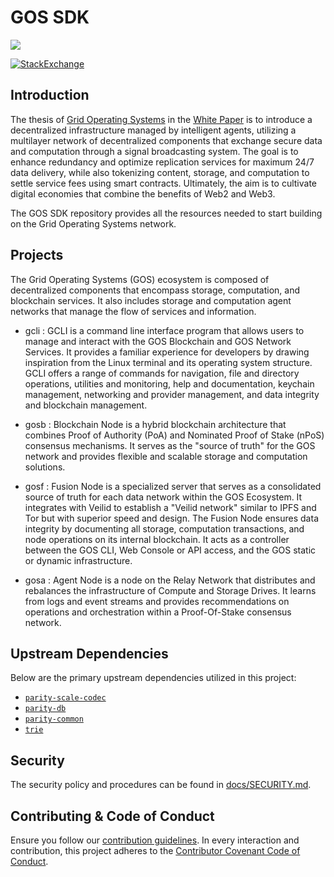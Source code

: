 # GOS SDK

![](https://www.gridoperatingsystems.com/_app/immutable/assets/gos-grid-operating-systems-icon-black.0a9d183a.png)

[![StackExchange](https://img.shields.io/badge/StackExchange-Community%20&%20Support-222222?logo=stackexchange)](https://substrate.stackexchange.com/)


## Introduction

The thesis of [Grid Operating Systems](https://www.gridoperatingsystems.com/) in the [White Paper](https://www.gridoperatingsystems.com/whitepaper) is to introduce a decentralized infrastructure managed by intelligent agents, utilizing a multilayer network of decentralized components that exchange secure data and computation through a signal broadcasting system. The goal is to enhance redundancy and optimize replication services for maximum 24/7 data delivery, while also tokenizing content, storage, and computation to settle service fees using smart contracts. Ultimately, the aim is to cultivate digital economies that combine the benefits of Web2 and Web3.

The GOS SDK repository provides all the resources needed to start building on the Grid Operating Systems network.

## Projects

The Grid Operating Systems (GOS) ecosystem is composed of decentralized components that encompass storage, computation, and blockchain services. It also includes storage and computation agent networks that manage the flow of services and information.

- gcli : GCLI is a command line interface program that allows users to manage and interact with the GOS Blockchain and GOS Network Services. It provides a familiar experience for developers by drawing inspiration from the Linux terminal and its operating system structure. GCLI offers a range of commands for navigation, file and directory operations, utilities and monitoring, help and documentation, keychain management, networking and provider management, and data integrity and blockchain management.

- gosb : Blockchain Node is a hybrid blockchain architecture that combines Proof of Authority (PoA) and Nominated Proof of Stake (nPoS) consensus mechanisms. It serves as the \"source of truth\" for the GOS network and provides flexible and scalable storage and computation solutions.

- gosf : Fusion Node is a specialized server that serves as a consolidated source of truth for each data network within the GOS Ecosystem. It integrates with Veilid to establish a \"Veilid network\" similar to IPFS and Tor but with superior speed and design. The Fusion Node ensures data integrity by documenting all storage, computation transactions, and node operations on its internal blockchain. It acts as a controller between the GOS CLI, Web Console or API access, and the GOS static or dynamic infrastructure.

- gosa : Agent Node is a node on the Relay Network that distributes and rebalances the infrastructure of Compute and Storage Drives. It learns from logs and event streams and provides recommendations on operations and orchestration within a Proof-Of-Stake consensus network.

## Upstream Dependencies

Below are the primary upstream dependencies utilized in this project:

- [`parity-scale-codec`](https://crates.io/crates/parity-scale-codec)
- [`parity-db`](https://crates.io/crates/parity-db)
- [`parity-common`](https://github.com/paritytech/parity-common)
- [`trie`](https://github.com/paritytech/trie)

## Security

The security policy and procedures can be found in [docs/SECURITY.md](./docs/SECURITY.md).

## Contributing & Code of Conduct

Ensure you follow our [contribution guidelines](./docs/CONTRIBUTING.md). In every interaction and contribution, this
project adheres to the [Contributor Covenant Code of Conduct](./docs/CODE_OF_CONDUCT.md).

